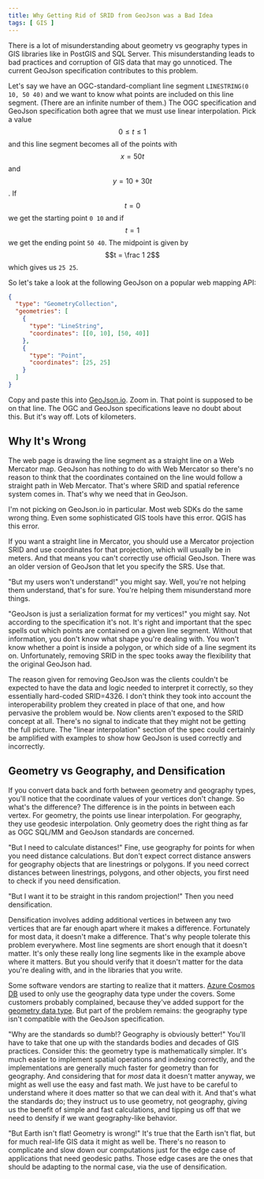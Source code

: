 ```yaml
---
title: Why Getting Rid of SRID from GeoJson was a Bad Idea
tags: [ GIS ]
---
```


There is a lot of misunderstanding about geometry vs geography types in GIS libraries like in
PostGIS and SQL Server. This misunderstanding leads to bad practices and corruption of GIS data that
may go unnoticed. The current GeoJson specification contributes to this problem.

Let's say we have an OGC-standard-compliant line segment `LINESTRING(0 10, 50 40)` and we want to
know what points are included on this line segment. (There are an infinite number of them.) The OGC
specification and GeoJson specification both agree that we must use linear interpolation. Pick a
value $$0 \le t \le 1$$ and this line segment becomes all of the points with $$x = 50t$$ and $$y =
10 + 30t$$. If $$t = 0$$ we get the starting point `0 10` and if $$t = 1$$ we get the ending point
`50 40`. The midpoint is given by $$t = \frac 1 2$$ which gives us `25 25`.

So let's take a look at the following GeoJson on a popular web mapping API:

```json
{
  "type": "GeometryCollection",
  "geometries": [
    {
      "type": "LineString",
      "coordinates": [[0, 10], [50, 40]]
    },
    {
      "type": "Point",
      "coordinates": [25, 25]
    }
  ]
}
```

Copy and paste this into [GeoJson.io](https://geojson.io). Zoom in. That point is supposed to be on
that line. The OGC and GeoJson specifications leave no doubt about this. But it's way off. Lots of
kilometers.

## Why It's Wrong

The web page is drawing the line segment as a straight line on a Web Mercator map. GeoJson has
nothing to do with Web Mercator so there's no reason to think that the coordinates contained on the
line would follow a straight path in Web Mercator. That's where SRID and spatial reference system
comes in. That's why we need that in GeoJson. 

I'm not picking on GeoJson.io in particular. Most web SDKs do the same wrong thing. Even some
sophisticated GIS tools have this error. QGIS has this error. 

If you want a straight line in Mercator, you should use a Mercator projection SRID and use
coordinates for that projection, which will usually be in meters. And that means you can't correctly
use official GeoJson. There was an older version of GeoJson that let you specify the SRS. Use that.

"But my users won't understand!" you might say. Well, you're not helping them understand, that's for
sure. You're helping them misunderstand more things.

"GeoJson is just a serialization format for my vertices!" you might say. Not according to the
specification it's not. It's right and important that the spec spells out which points are contained
on a given line segment. Without that information, you don't know what shape you're dealing with.
You won't know whether a point is inside a polygon, or which side of a line segment its on.
Unfortunately, removing SRID in the spec tooks away the flexibility that the original GeoJson had.

The reason given for removing GeoJson was the clients couldn't be expected to have the data and
logic needed to interpret it correctly, so they essentially hard-coded SRID=4326. I don't think they
took into account the interoperability problem they created in place of that one, and how pervasive
the problem would be. Now clients aren't exposed to the SRID concept at all. There's no signal to
indicate that they might not be getting the full picture. The "linear interpolation" section of the
spec could certainly be amplified with examples to show how GeoJson is used correctly and
incorrectly.

## Geometry vs Geography, and Densification

If you convert data back and forth between geometry and geography types, you'll notice that the
coordinate values of your vertices don't change. So what's the difference? The difference is in the
points in between each vertex. For geometry, the points use linear interpolation. For geography,
they use geodesic interpolation. Only geometry does the right thing as far as OGC SQL/MM and GeoJson
standards are concerned.

"But I need to calculate distances!" Fine, use geography for points for when you need distance
calculations. But don't expect correct distance answers for geography objects that are linestrings
or polygons. If you need correct distances between linestrings, polygons, and other objects, you
first need to check if you need densification.

"But I want it to be straight in this random projection!" Then you need densification.

Densification involves adding additional vertices in between any two vertices that are far enough
apart where it makes a difference. Fortunately for most data, it doesn't make a difference. That's
why people tolerate this problem everywhere. Most line segments are short enough that it doesn't
matter. It's only these really long line segments like in the example above where it matters. But
you should verify that it doesn't matter for the data you're dealing with, and in the libraries that
you write.

Some software vendors are starting to realize that it matters. [Azure Cosmos
DB](https://azure.microsoft.com/en-us/services/cosmos-db/) used to only use the geography data type
under the covers. Some customers probably complained, because they've added support for the
[geometry data type](https://azure.microsoft.com/en-us/services/cosmos-db/). But part of the problem
remains: the geography type isn't compatible with the GeoJson specification.

"Why are the standards so dumb!? Geography is obviously better!" You'll have to take that one up
with the standards bodies and decades of GIS practices. Consider this: the geometry type is
mathematically simpler. It's much easier to implement spatial operations and indexing correctly, and
the implementations are generally much faster for geometry than for geography. And considering that
for _most_ data it doesn't matter anyway, we might as well use the easy and fast math. We just have
to be careful to understand where it does matter so that we can deal with it. And that's what the
standards do; they instruct us to use geometry, not geography, giving us the benefit of simple and
fast calculations, and tipping us off that we need to densify if we want geography-like behavior.

"But Earth isn't flat! Geometry is wrong!" It's true that the Earth isn't flat, but for much
real-life GIS data it might as well be. There's no reason to complicate and slow down our
computations just for the edge case of applications that need geodesic paths. Those edge cases are
the ones that should be adapting to the normal case, via the use of densification.
